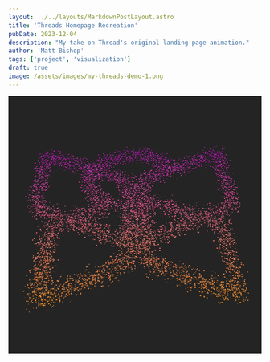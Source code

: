 ```yaml
---
layout: ../../layouts/MarkdownPostLayout.astro
title: 'Threads Homepage Recreation'
pubDate: 2023-12-04
description: "My take on Thread's original landing page animation."
author: 'Matt Bishop'
tags: ['project', 'visualization']
draft: true
image: /assets/images/my-threads-demo-1.png
---
```


![Hello](/public/assets/images/my-threads-demo-1.png)
